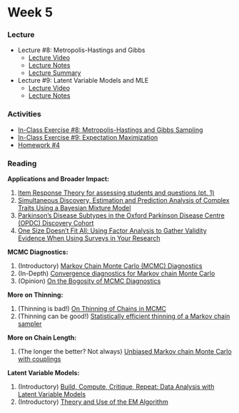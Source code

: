 # Week 5

### Lecture
- Lecture #8: Metropolis-Hastings and Gibbs
  - [Lecture Video](https://youtu.be/y1WNKlA1ZhU)
  - [Lecture Notes](https://github.com/onefishy/am207/blob/master/Lectures/lecture_8_notes.ipynb)
  - [Lecture Summary](https://github.com/onefishy/am207/blob/master/Lectures/lecture_8_summary.ipynb)
- Lecture #9: Latent Variable Models and MLE
  - [Lecture Video](https://youtu.be/KWv5k1QaXIk)
  - [Lecture Notes](https://github.com/onefishy/am207/blob/master/Lectures/lecture_9_notes.ipynb)

### Activities
- [In-Class Exercise #8: Metropolis-Hastings and Gibbs Sampling](https://deepnote.com/workspace/weiwei-pan-2902decb-902f-40cc-9fa6-af2e3f31f15b/project/AM207Fall202108-MH-and-Gibbs-ffeba275-6f2a-417c-be99-0eb0d0b27bfb)
- [In-Class Exercise #9: Expectation Maximization](https://deepnote.com/workspace/weiwei-pan-2902decb-902f-40cc-9fa6-af2e3f31f15b/project/AM207Fall202109-expectation-maximization-97a1d7fd-43fc-4570-810f-b2b90ef480be)
- [Homework #4](https://github.com/onefishy/am207/blob/master/HW/AM207_HW4.ipynb)

### Reading

**Applications and Broader Impact:**

1.  [Item Response Theory for assessing students and questions (pt. 1)](https://medium.com/@lucabenedetto/advantages-in-using-item-response-theory-for-assessing-students-and-more-4a9665258863)
2.  [Simultaneous Discovery, Estimation and Prediction Analysis of Complex Traits Using a Bayesian Mixture Model](https://journals.plos.org/plosgenetics/article?id=10.1371/journal.pgen.1004969)
3.  [Parkinson’s Disease Subtypes in the Oxford Parkinson Disease Centre (OPDC) Discovery Cohort](https://content.iospress.com/articles/journal-of-parkinsons-disease/jpd140523)
4.  [One Size Doesn’t Fit All: Using Factor Analysis to Gather Validity Evidence When Using Surveys in Your Research](https://www.ncbi.nlm.nih.gov/pmc/articles/PMC6757227/)

**MCMC Diagnostics:**

1.  (Introductory) [Markov Chain Monte Carlo (MCMC) Diagnostics](https://www.statlect.com/fundamentals-of-statistics/Markov-Chain-Monte-Carlo-diagnostics)
2.  (In-Depth) [Convergence diagnostics for Markov chain Monte Carlo](https://arxiv.org/pdf/1909.11827.pdf)
3.  (Opinion) [On the Bogosity of MCMC Diagnostics](http://users.stat.umn.edu/~geyer/mcmc/diag.html)

**More on Thinning:**

1.  (Thinning is bad!) [On Thinning of Chains in MCMC](https://besjournals.onlinelibrary.wiley.com/doi/epdf/10.1111/j.2041-210X.2011.00131.x)
2.  (Thinning can be good!) [Statistically efficient thinning of a Markov chain sampler](https://arxiv.org/pdf/1510.07727.pdf)

**More on Chain Length:**

1.  (The longer the better? Not always) [Unbiased Markov chain Monte Carlo with couplings](https://arxiv.org/pdf/1708.03625.pdf)

**Latent Variable Models:**

1.  (Introductory) [Build, Compute, Critique, Repeat: Data Analysis with Latent Variable Models](http://www.cs.columbia.edu/~blei/papers/Blei2014b.pdf)
2.  (Introductory) [Theory and Use of the EM Algorithm](http://mayagupta.org/publications/EMbookGuptaChen2010.pdf)
